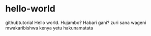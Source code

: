 # hello-world
githubtutorial
Hello world. Hujambo?
Habari gani?
zuri sana
wageni
mwakaribishwa
kenya yetu
hakunamatata
